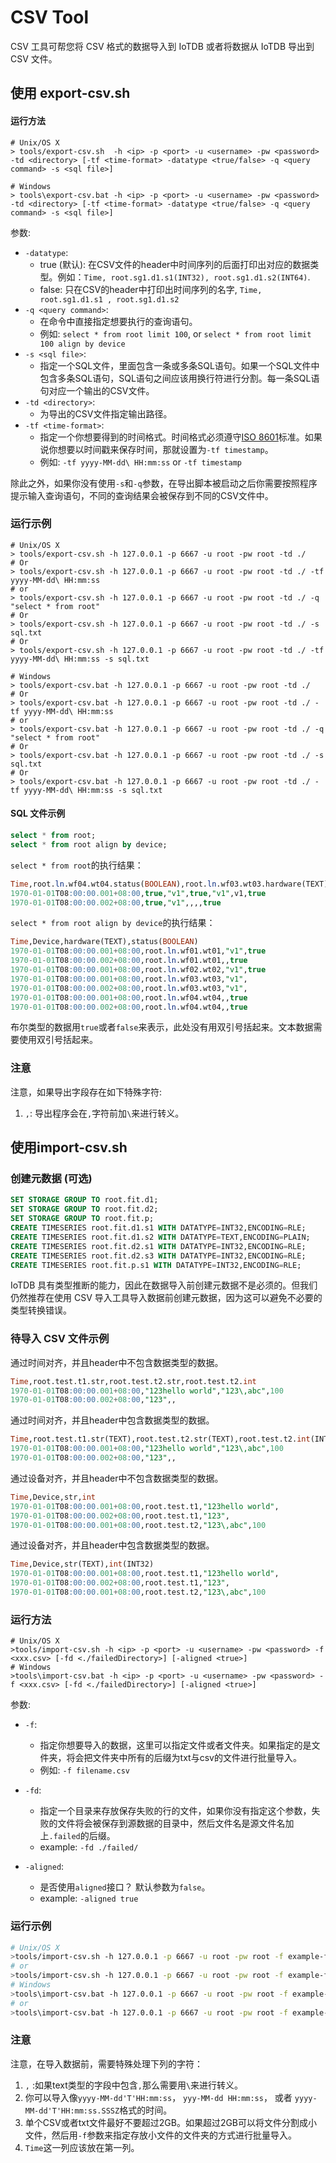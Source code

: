 <!--

    Licensed to the Apache Software Foundation (ASF) under one
    or more contributor license agreements.  See the NOTICE file
    distributed with this work for additional information
    regarding copyright ownership.  The ASF licenses this file
    to you under the Apache License, Version 2.0 (the
    "License"); you may not use this file except in compliance
    with the License.  You may obtain a copy of the License at
    
        http://www.apache.org/licenses/LICENSE-2.0
    
    Unless required by applicable law or agreed to in writing,
    software distributed under the License is distributed on an
    "AS IS" BASIS, WITHOUT WARRANTIES OR CONDITIONS OF ANY
    KIND, either express or implied.  See the License for the
    specific language governing permissions and limitations
    under the License.

-->

# CSV Tool

CSV 工具可帮您将 CSV 格式的数据导入到 IoTDB 或者将数据从 IoTDB 导出到 CSV 文件。

## 使用 export-csv.sh

#### 运行方法

```shell
# Unix/OS X
> tools/export-csv.sh  -h <ip> -p <port> -u <username> -pw <password> -td <directory> [-tf <time-format> -datatype <true/false> -q <query command> -s <sql file>]

# Windows
> tools\export-csv.bat -h <ip> -p <port> -u <username> -pw <password> -td <directory> [-tf <time-format> -datatype <true/false> -q <query command> -s <sql file>]
```

参数:

* `-datatype`:
  - true (默认): 在CSV文件的header中时间序列的后面打印出对应的数据类型。例如：`Time, root.sg1.d1.s1(INT32), root.sg1.d1.s2(INT64)`.
  - false: 只在CSV的header中打印出时间序列的名字, `Time, root.sg1.d1.s1 , root.sg1.d1.s2`
* `-q <query command>`:
  - 在命令中直接指定想要执行的查询语句。
  - 例如: `select * from root limit 100`, or `select * from root limit 100 align by device`
* `-s <sql file>`:
  - 指定一个SQL文件，里面包含一条或多条SQL语句。如果一个SQL文件中包含多条SQL语句，SQL语句之间应该用换行符进行分割。每一条SQL语句对应一个输出的CSV文件。
* `-td <directory>`:
  - 为导出的CSV文件指定输出路径。
* `-tf <time-format>`:
  - 指定一个你想要得到的时间格式。时间格式必须遵守[ISO 8601](https://calendars.wikia.org/wiki/ISO_8601)标准。如果说你想要以时间戳来保存时间，那就设置为`-tf timestamp`。
  - 例如: `-tf yyyy-MM-dd\ HH:mm:ss` or `-tf timestamp`

除此之外，如果你没有使用`-s`和`-q`参数，在导出脚本被启动之后你需要按照程序提示输入查询语句，不同的查询结果会被保存到不同的CSV文件中。

### 运行示例

```shell
# Unix/OS X
> tools/export-csv.sh -h 127.0.0.1 -p 6667 -u root -pw root -td ./
# Or
> tools/export-csv.sh -h 127.0.0.1 -p 6667 -u root -pw root -td ./ -tf yyyy-MM-dd\ HH:mm:ss
# or
> tools/export-csv.sh -h 127.0.0.1 -p 6667 -u root -pw root -td ./ -q "select * from root"
# Or
> tools/export-csv.sh -h 127.0.0.1 -p 6667 -u root -pw root -td ./ -s sql.txt
# Or
> tools/export-csv.sh -h 127.0.0.1 -p 6667 -u root -pw root -td ./ -tf yyyy-MM-dd\ HH:mm:ss -s sql.txt

# Windows
> tools/export-csv.bat -h 127.0.0.1 -p 6667 -u root -pw root -td ./
# Or
> tools/export-csv.bat -h 127.0.0.1 -p 6667 -u root -pw root -td ./ -tf yyyy-MM-dd\ HH:mm:ss
# or
> tools/export-csv.bat -h 127.0.0.1 -p 6667 -u root -pw root -td ./ -q "select * from root"
# Or
> tools/export-csv.bat -h 127.0.0.1 -p 6667 -u root -pw root -td ./ -s sql.txt
# Or
> tools/export-csv.bat -h 127.0.0.1 -p 6667 -u root -pw root -td ./ -tf yyyy-MM-dd\ HH:mm:ss -s sql.txt
```

#### SQL 文件示例

```sql
select * from root;
select * from root align by device;
```

`select * from root`的执行结果：

```sql
Time,root.ln.wf04.wt04.status(BOOLEAN),root.ln.wf03.wt03.hardware(TEXT),root.ln.wf02.wt02.status(BOOLEAN),root.ln.wf02.wt02.hardware(TEXT),root.ln.wf01.wt01.hardware(TEXT),root.ln.wf01.wt01.status(BOOLEAN)
1970-01-01T08:00:00.001+08:00,true,"v1",true,"v1",v1,true
1970-01-01T08:00:00.002+08:00,true,"v1",,,,true
```

`select * from root align by device`的执行结果：

```sql
Time,Device,hardware(TEXT),status(BOOLEAN)
1970-01-01T08:00:00.001+08:00,root.ln.wf01.wt01,"v1",true
1970-01-01T08:00:00.002+08:00,root.ln.wf01.wt01,,true
1970-01-01T08:00:00.001+08:00,root.ln.wf02.wt02,"v1",true
1970-01-01T08:00:00.001+08:00,root.ln.wf03.wt03,"v1",
1970-01-01T08:00:00.002+08:00,root.ln.wf03.wt03,"v1",
1970-01-01T08:00:00.001+08:00,root.ln.wf04.wt04,,true
1970-01-01T08:00:00.002+08:00,root.ln.wf04.wt04,,true
```

布尔类型的数据用`true`或者`false`来表示，此处没有用双引号括起来。文本数据需要使用双引号括起来。

### 注意

注意，如果导出字段存在如下特殊字符:

1. `,`: 导出程序会在`,`字符前加`\`来进行转义。

## 使用import-csv.sh

### 创建元数据 (可选)

```sql
SET STORAGE GROUP TO root.fit.d1;
SET STORAGE GROUP TO root.fit.d2;
SET STORAGE GROUP TO root.fit.p;
CREATE TIMESERIES root.fit.d1.s1 WITH DATATYPE=INT32,ENCODING=RLE;
CREATE TIMESERIES root.fit.d1.s2 WITH DATATYPE=TEXT,ENCODING=PLAIN;
CREATE TIMESERIES root.fit.d2.s1 WITH DATATYPE=INT32,ENCODING=RLE;
CREATE TIMESERIES root.fit.d2.s3 WITH DATATYPE=INT32,ENCODING=RLE;
CREATE TIMESERIES root.fit.p.s1 WITH DATATYPE=INT32,ENCODING=RLE;
```

IoTDB 具有类型推断的能力，因此在数据导入前创建元数据不是必须的。但我们仍然推荐在使用 CSV 导入工具导入数据前创建元数据，因为这可以避免不必要的类型转换错误。

### 待导入 CSV 文件示例

通过时间对齐，并且header中不包含数据类型的数据。

```sql
Time,root.test.t1.str,root.test.t2.str,root.test.t2.int
1970-01-01T08:00:00.001+08:00,"123hello world","123\,abc",100
1970-01-01T08:00:00.002+08:00,"123",,
```

通过时间对齐，并且header中包含数据类型的数据。

```sql
Time,root.test.t1.str(TEXT),root.test.t2.str(TEXT),root.test.t2.int(INT32)
1970-01-01T08:00:00.001+08:00,"123hello world","123\,abc",100
1970-01-01T08:00:00.002+08:00,"123",,
```

通过设备对齐，并且header中不包含数据类型的数据。

```sql
Time,Device,str,int
1970-01-01T08:00:00.001+08:00,root.test.t1,"123hello world",
1970-01-01T08:00:00.002+08:00,root.test.t1,"123",
1970-01-01T08:00:00.001+08:00,root.test.t2,"123\,abc",100
```

通过设备对齐，并且header中包含数据类型的数据。

```sql
Time,Device,str(TEXT),int(INT32)
1970-01-01T08:00:00.001+08:00,root.test.t1,"123hello world",
1970-01-01T08:00:00.002+08:00,root.test.t1,"123",
1970-01-01T08:00:00.001+08:00,root.test.t2,"123\,abc",100
```

### 运行方法

```shell
# Unix/OS X
>tools/import-csv.sh -h <ip> -p <port> -u <username> -pw <password> -f <xxx.csv> [-fd <./failedDirectory>] [-aligned <true>]
# Windows
>tools\import-csv.bat -h <ip> -p <port> -u <username> -pw <password> -f <xxx.csv> [-fd <./failedDirectory>] [-aligned <true>]
```

参数:

* `-f`:
  - 指定你想要导入的数据，这里可以指定文件或者文件夹。如果指定的是文件夹，将会把文件夹中所有的后缀为txt与csv的文件进行批量导入。
  - 例如: `-f filename.csv`

* `-fd`:
  - 指定一个目录来存放保存失败的行的文件，如果你没有指定这个参数，失败的文件将会被保存到源数据的目录中，然后文件名是源文件名加上`.failed`的后缀。
  - example: `-fd ./failed/`

* `-aligned`:
  - 是否使用`aligned`接口？ 默认参数为`false`。
  - example: `-aligned true`

### 运行示例

```sh
# Unix/OS X
>tools/import-csv.sh -h 127.0.0.1 -p 6667 -u root -pw root -f example-filename.csv -fd ./failed
# or
>tools/import-csv.sh -h 127.0.0.1 -p 6667 -u root -pw root -f example-filename.csv -fd ./failed
# Windows
>tools\import-csv.bat -h 127.0.0.1 -p 6667 -u root -pw root -f example-filename.csv
# or
>tools\import-csv.bat -h 127.0.0.1 -p 6667 -u root -pw root -f example-filename.csv -fd .\failed
```

### 注意

注意，在导入数据前，需要特殊处理下列的字符：

1. `,` :如果text类型的字段中包含`,`那么需要用`\`来进行转义。
2. 你可以导入像`yyyy-MM-dd'T'HH:mm:ss`， `yyy-MM-dd HH:mm:ss`， 或者 `yyyy-MM-dd'T'HH:mm:ss.SSSZ`格式的时间。
3. 单个CSV或者txt文件最好不要超过2GB。如果超过2GB可以将文件分割成小文件，然后用`-f`参数来指定存放小文件的文件夹的方式进行批量导入。
4. `Time`这一列应该放在第一列。